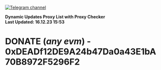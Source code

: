 [![Telegram channel](https://img.shields.io/endpoint?url=https://runkit.io/damiankrawczyk/telegram-badge/branches/master?url=https://t.me/n4z4v0d)](https://t.me/n4z4v0d) 

**Dynamic Updates Proxy List with Proxy Checker**  
**Last Updated: 16.12.23 15:53**

# DONATE (_any evm_) - 0xDEADf12DE9A24b47Da0a43E1bA70B8972F5296F2
